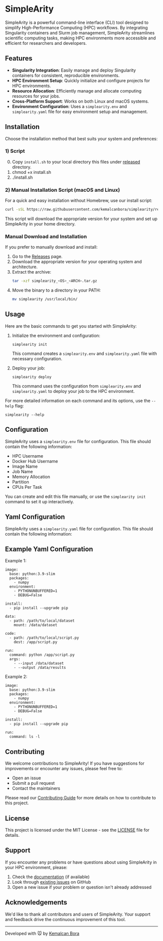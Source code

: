 # SimpleArity

SimpleArity is a powerful command-line interface (CLI) tool designed to simplify High-Performance Computing (HPC) workflows. By integrating Singularity containers and Slurm job management, SimpleArity streamlines scientific computing tasks, making HPC environments more accessible and efficient for researchers and developers.

## Features

- **Singularity Integration**: Easily manage and deploy Singularity containers for consistent, reproducible environments.
- **HPC Environment Setup**: Quickly initialize and configure projects for HPC environments.
- **Resource Allocation**: Efficiently manage and allocate computing resources for your jobs.
- **Cross-Platform Support**: Works on both Linux and macOS systems.
- **Environment Configuration**: Uses a `simplearity.env`  and `simplearity.yaml` file for easy environment setup and management.

## Installation

Choose the installation method that best suits your system and preferences:

### 1) Script
0. Copy `install.sh` to your local directory this files under [released](released) directory.
1. chmod +x install.sh
2. ./install.sh

### 2) Manual Installation Script (macOS and Linux)

For a quick and easy installation without Homebrew, use our install script:

```bash
curl -sSL https://raw.githubusercontent.com/kemalcanbora/simplearity/refs/heads/main/released/install.sh | bash
```

This script will download the appropriate version for your system and set up SimpleArity in your home directory.

### Manual Download and Installation

If you prefer to manually download and install:

1. Go to the [Releases](https://github.com/kemalcanbora/simplearity/releases) page.
2. Download the appropriate version for your operating system and architecture.
3. Extract the archive:
   ```bash
   tar -xzf simplearity_<OS>_<ARCH>.tar.gz
   ```
4. Move the binary to a directory in your PATH:
   ```bash
   mv simplearity /usr/local/bin/
   ```

## Usage

Here are the basic commands to get you started with SimpleArity:

1. Initialize the environment and configuration:
   ```
   simplearity init
   ```
   This command creates a `simplearity.env`  and `simplearity.yaml` file with necessary configuration.

2. Deploy your job:
   ```
   simplearity deploy
   ```
   This command uses the configuration from `simplearity.env` and `simplearity.yaml` to deploy your job to the HPC environment.

For more detailed information on each command and its options, use the `--help` flag:

```
simplearity --help
```

## Configuration

SimpleArity uses a `simplearity.env` file for configuration. This file should contain the following information:

- HPC Username
- Docker Hub Username
- Image Name
- Job Name
- Memory Allocation
- Partition
- CPUs Per Task

You can create and edit this file manually, or use the `simplearity init` command to set it up interactively.

## Yaml Configuration

SimpleArity uses a `simplearity.yaml` file for configuration. This file should contain the following information:

## Example Yaml Configuration
Example 1:
```
image:
  base: python:3.9-slim
  packages:
    - numpy
  environment:
    - PYTHONUNBUFFERED=1
    - DEBUG=False

install:
  - pip install --upgrade pip

data:
  - path: /path/to/local/dataset
    mount: /data/dataset

code:
  - path: /path/to/local/script.py
    dest: /app/script.py

run:
  command: python /app/script.py
  args:
    - --input /data/dataset
    - --output /data/results
 ```  
Example 2:
```
image:
  base: python:3.9-slim
  packages:
    - numpy
  environment:
    - PYTHONUNBUFFERED=1
    - DEBUG=False

install:
  - pip install --upgrade pip

run:
  command: ls -l
```

## Contributing

We welcome contributions to SimpleArity! If you have suggestions for improvements or encounter any issues, please feel free to:

- Open an issue
- Submit a pull request
- Contact the maintainers

Please read our [Contributing Guide](CONTRIBUTING.md) for more details on how to contribute to this project.

## License

This project is licensed under the MIT License - see the [LICENSE](LICENSE) file for details.

## Support

If you encounter any problems or have questions about using SimpleArity in your HPC environment, please:

1. Check the [documentation](https://github.com/kemalcanbora/simplearity/wiki) (if available)
2. Look through [existing issues](https://github.com/kemalcanbora/simplearity/issues) on GitHub
3. Open a new issue if your problem or question isn't already addressed

## Acknowledgements

We'd like to thank all contributors and users of SimpleArity. Your support and feedback drive the continuous improvement of this tool.

---

Developed with 🐭 by [Kemalcan Bora](https://github.com/kemalcanbora)
